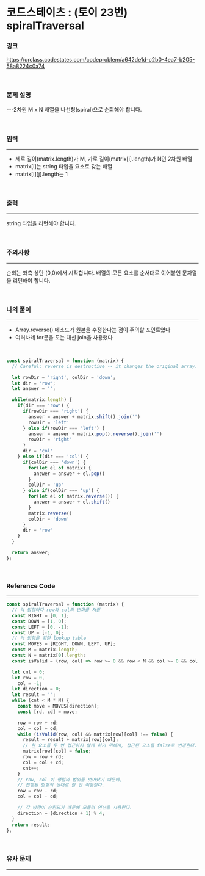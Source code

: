 코드스테이츠 : (토이 23번) spiralTraversal
===
### 링크
https://urclass.codestates.com/codeproblem/a642de1d-c2b0-4ea7-b205-58a8224c0a74

<br>

### 문제 설명
---2차원 M x N 배열을 나선형(spiral)으로 순회해야 합니다.

<br>

### 입력
---
- 세로 길이(matrix.length)가 M, 가로 길이(matrix[i].length)가 N인 2차원 배열
- matrix[i]는 string 타입을 요소로 갖는 배열
- matrix[i][j].length는 1

<br>

### 출력
---
string 타입을 리턴해야 합니다.

<br>

### 주의사항
---
순회는 좌측 상단 (0,0)에서 시작합니다.
배열의 모든 요소를 순서대로 이어붙인 문자열을 리턴해야 합니다.

<br>

### 나의 풀이
---
- Array.reverse() 메소드가 원본을 수정한다는 점이 주의할 포인트였다
- 여러차례 for문을 도는 대신 join을 사용했다

<br>

```js
const spiralTraversal = function (matrix) {
  // Careful: reverse is destructive -- it changes the original array.

  let rowDir = 'right', colDir = 'down';
  let dir = 'row';
  let answer = '';

  while(matrix.length) {
    if(dir === 'row') {
      if(rowDir === 'right') {
        answer = answer + matrix.shift().join('')
        rowDir = 'left'
      } else if(rowDir === 'left') {
        answer = answer + matrix.pop().reverse().join('')
        rowDir = 'right'
      }
      dir = 'col'
    } else if(dir === 'col') {
      if(colDir === 'down') {
        for(let el of matrix) {
          answer = answer + el.pop()
        }
        colDir = 'up'
      } else if(colDir === 'up') {
        for(let el of matrix.reverse()) {
          answer = answer + el.shift()
        }
        matrix.reverse()
        colDir = 'down'
      }
      dir = 'row'
    }
  }

  return answer;
};

```

<br>

### Reference Code
---

```js
const spiralTraversal = function (matrix) {
  // 각 방향마다 row와 col의 변화를 저장
  const RIGHT = [0, 1];
  const DOWN = [1, 0];
  const LEFT = [0, -1];
  const UP = [-1, 0];
  // 각 방향을 위한 lookup table
  const MOVES = [RIGHT, DOWN, LEFT, UP];
  const M = matrix.length;
  const N = matrix[0].length;
  const isValid = (row, col) => row >= 0 && row < M && col >= 0 && col < N;

  let cnt = 0;
  let row = 0,
    col = -1;
  let direction = 0;
  let result = '';
  while (cnt < M * N) {
    const move = MOVES[direction];
    const [rd, cd] = move;

    row = row + rd;
    col = col + cd;
    while (isValid(row, col) && matrix[row][col] !== false) {
      result = result + matrix[row][col];
      // 한 요소를 두 번 접근하지 않게 하기 위해서, 접근된 요소를 false로 변경한다.
      matrix[row][col] = false;
      row = row + rd;
      col = col + cd;
      cnt++;
    }
    // row, col 이 행렬의 범위를 벗어났기 때문에,
    // 진행된 방향의 반대로 한 칸 이동한다.
    row = row - rd;
    col = col - cd;

    // 각 방향이 순환되기 때문에 모듈러 연산을 사용한다.
    direction = (direction + 1) % 4;
  }
  return result;
};
```

<br>

### 유사 문제
---
